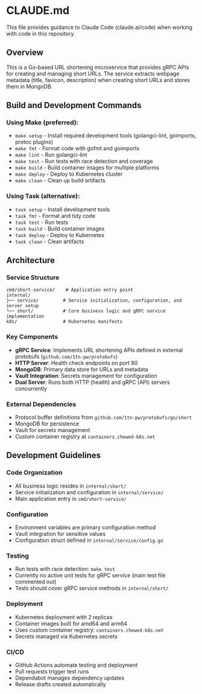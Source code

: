 # CLAUDE.md

This file provides guidance to Claude Code (claude.ai/code) when working with code in this repository.

## Overview

This is a Go-based URL shortening microservice that provides gRPC APIs for creating and managing short URLs. The service extracts webpage metadata (title, favicon, description) when creating short URLs and stores them in MongoDB.

## Build and Development Commands

### Using Make (preferred):
- `make setup` - Install required development tools (golangci-lint, goimports, protoc plugins)
- `make fmt` - Format code with gofmt and goimports
- `make lint` - Run golangci-lint
- `make test` - Run tests with race detection and coverage
- `make build` - Build container images for multiple platforms
- `make deploy` - Deploy to Kubernetes cluster
- `make clean` - Clean up build artifacts

### Using Task (alternative):
- `task setup` - Install development tools
- `task fmt` - Format and tidy code
- `task test` - Run tests
- `task build` - Build container images
- `task deploy` - Deploy to Kubernetes
- `task clean` - Clean artifacts

## Architecture

### Service Structure
```
cmd/short-service/    # Application entry point
internal/
├── service/         # Service initialization, configuration, and server setup
└── short/           # Core business logic and gRPC service implementation
k8s/                 # Kubernetes manifests
```

### Key Components
- **gRPC Service**: Implements URL shortening APIs defined in external protobufs (`github.com/1tn-pw/protobufs`)
- **HTTP Server**: Health check endpoints on port 80
- **MongoDB**: Primary data store for URLs and metadata
- **Vault Integration**: Secrets management for configuration
- **Dual Server**: Runs both HTTP (health) and gRPC (API) servers concurrently

### External Dependencies
- Protocol buffer definitions from `github.com/1tn-pw/protobufs/go/short`
- MongoDB for persistence
- Vault for secrets management
- Custom container registry at `containers.chewed-k8s.net`

## Development Guidelines

### Code Organization
- All business logic resides in `internal/short/`
- Service initialization and configuration in `internal/service/`
- Main application entry in `cmd/short-service/`

### Configuration
- Environment variables are primary configuration method
- Vault integration for sensitive values
- Configuration struct defined in `internal/service/config.go`

### Testing
- Run tests with race detection: `make test`
- Currently no active unit tests for gRPC service (main test file commented out)
- Tests should cover gRPC service methods in `internal/short/`

### Deployment
- Kubernetes deployment with 2 replicas
- Container images built for amd64 and arm64
- Uses custom container registry: `containers.chewed-k8s.net`
- Secrets managed via Kubernetes secrets

### CI/CD
- GitHub Actions automate testing and deployment
- Pull requests trigger test runs
- Dependabot manages dependency updates
- Release drafts created automatically